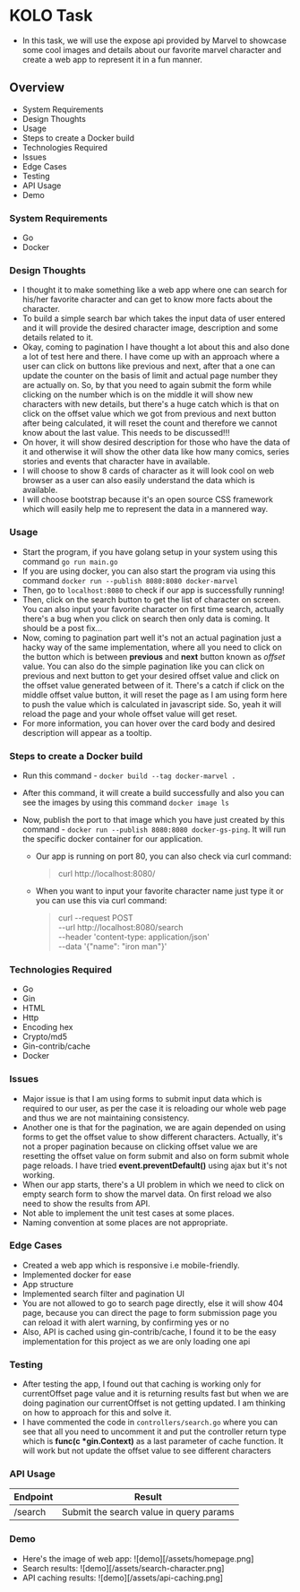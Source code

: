 # KOLO Task

- In this task, we will use the expose api provided by Marvel to showcase some cool images and details about our favorite
  marvel character and create a web app to represent it in a fun manner.

## Overview

- System Requirements
- Design Thoughts
- Usage
- Steps to create a Docker build
- Technologies Required
- Issues
- Edge Cases
- Testing
- API Usage
- Demo

### System Requirements

- Go
- Docker

### Design Thoughts

- I thought it to make something like a web app where one can search for his/her favorite character and can get to know more
  facts about the character.
- To build a simple search bar which takes the input data of user entered and it will provide the desired character image, description and some details related to it.
- Okay, coming to pagination I have thought a lot about this and also done a lot of test here and there. I have come up with an approach where a user can click on buttons like previous and next, after that a one can update the counter on the basis of limit and actual page number they are actually on. So, by that you need to again submit the form while clicking on the number which is on the middle it will show new characters with new details, but there's a huge catch which is that on click on the offset value which we got from previous and next button after being calculated, it will reset the count and therefore we cannot know about
  the last value. This needs to be discussed!!!
- On hover, it will show desired description for those who have the data of it and otherwise it will show the other data like how many comics, series stories and events that character have in available.
- I will choose to show 8 cards of character as it will look cool on web browser as a user can also easily understand the data which is available.
- I will choose bootstrap because it's an open source CSS framework which will easily help me to represent the data in a mannered way.

### Usage

- Start the program, if you have golang setup in your system using this command `go run main.go`
- If you are using docker, you can also start the program via using this command `docker run --publish 8080:8080 docker-marvel`
- Then, go to `localhost:8080` to check if our app is successfully running!
- Then, click on the search button to get the list of character on screen. You can also input your favorite character on first
  time search, actually there's a bug when you click on search then only data is coming. It should be a post fix...
- Now, coming to pagination part well it's not an actual pagination just a hacky way of the same implementation, where all you
  need to click on the button which is between **previous** and **next** button known as _offset_ value. You can also do the simple pagination like you can click on previous and next button to get your desired offset value and click on the offset value generated between of it. There's a catch if click on the middle offset value button, it will reset the page as I am using form here to push the value which is calculated in javascript side. So, yeah it will reload the page and your whole offset value will get reset.
- For more information, you can hover over the card body and desired description will appear as a tooltip.

### Steps to create a Docker build

- Run this command - `docker build --tag docker-marvel .`
- After this command, it will create a build successfully and also you can see the images by using this command `docker image ls`
- Now, publish the port to that image which you have just created by this command - `docker run --publish 8080:8080 docker-gs-ping`. It will run the specific docker container for our application.

  - Our app is running on port 80, you can also check via curl command:

    > curl http://localhost:8080/

  - When you want to input your favorite character name just type it or you can use this via curl command:
    > curl --request POST \
    > --url http://localhost:8080/search \
    > --header 'content-type: application/json' \
    > --data '{"name": "iron man"}'

### Technologies Required

- Go
- Gin
- HTML
- Http
- Encoding hex
- Crypto/md5
- Gin-contrib/cache
- Docker

### Issues

- Major issue is that I am using forms to submit input data which is required to our user, as per the case it is reloading our
  whole web page and thus we are not maintaining consistency.
- Another one is that for the pagination, we are again depended on using forms to get the offset value to show different characters. Actually, it's not a proper pagination because on clicking offset value we are resetting the offset value on form submit and also on form submit whole page reloads. I have tried **event.preventDefault()** using ajax but it's not working.
- When our app starts, there's a UI problem in which we need to click on empty search form to show the marvel data. On first reload we also need to show the results from API.
- Not able to implement the unit test cases at some places.
- Naming convention at some places are not appropriate.

### Edge Cases

- Created a web app which is responsive i.e mobile-friendly.
- Implemented docker for ease
- App structure
- Implemented search filter and pagination UI
- You are not allowed to go to search page directly, else it will show 404 page, because you can direct the page to form submission page you can reload it with alert warning, by confirming yes or no
- Also, API is cached using gin-contrib/cache, I found it to be the easy implementation for this project as we are only loading
  one api

### Testing

- After testing the app, I found out that caching is working only for currentOffset page value and it is returning results fast
  but when we are doing pagination our currentOffset is not getting updated. I am thinking on how to approach for this and solve it.
- I have commented the code in `controllers/search.go` where you can see that all you need to uncomment it and put the controller return type which is **func(c \*gin.Context)** as a last parameter of cache function. It will work but not update the offset value to see different characters

### API Usage

| Endpoint | Result                                  |
| -------- | --------------------------------------- |
| /search  | Submit the search value in query params |

### Demo

- Here's the image of web app: ![demo][/assets/homepage.png]
- Search results: ![demo][/assets/search-character.png]
- API caching results: ![demo][/assets/api-caching.png]
